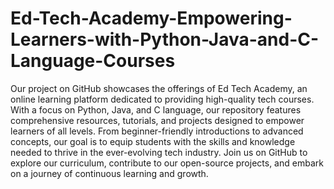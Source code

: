 # Ed-Tech-Academy-Empowering-Learners-with-Python-Java-and-C-Language-Courses

Our project on GitHub showcases the offerings of Ed Tech Academy, an online learning platform dedicated to providing high-quality tech courses. With a focus on Python, Java, and C language, our repository features comprehensive resources, tutorials, and projects designed to empower learners of all levels. From beginner-friendly introductions to advanced concepts, our goal is to equip students with the skills and knowledge needed to thrive in the ever-evolving tech industry. Join us on GitHub to explore our curriculum, contribute to our open-source projects, and embark on a journey of continuous learning and growth.
